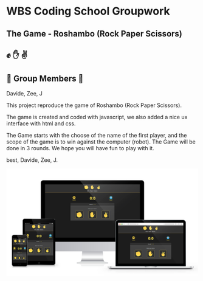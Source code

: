 # WBS Coding School Groupwork
## The Game - Roshambo (Rock Paper Scissors) 
## :fist: :hand: :v:

## :tada: Group Members :beer:
Davide, Zee, J

This project reproduce the game of Roshambo (Rock Paper Scissors).

The game is created and coded with javascript, we also added a nice ux interface with html and css.

The Game starts with the choose of the name of the first player, and the scope of the game is to win against the computer (robot). The Game will be done in 3 rounds.
We hope you will have fun to play with it.

best,
Davide, Zee, J.

<img src="./roshambo.png" width="800" />
